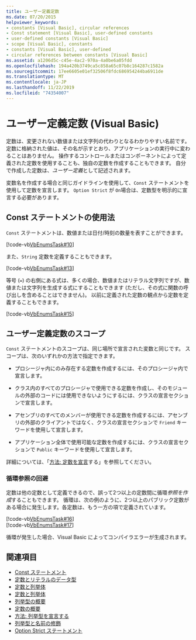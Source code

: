 ```yaml
---
title: ユーザー定義定数
ms.date: 07/20/2015
helpviewer_keywords:
- constants [Visual Basic], circular references
- Const statement [Visual Basic], user-defined constants
- user-defined constants [Visual Basic]
- scope [Visual Basic], constants
- constants [Visual Basic], user-defined
- circular references between constants [Visual Basic]
ms.assetid: a1206d5c-c45e-4ac2-970a-4a0be6a05fdd
ms.openlocfilehash: 194a420b3749ca5c858a65c07b8c164287c1582a
ms.sourcegitcommit: 17ee6605e01ef32506f8fdc686954244ba6911de
ms.translationtype: MT
ms.contentlocale: ja-JP
ms.lasthandoff: 11/22/2019
ms.locfileid: "74354007"
---
```

# <a name="user-defined-constants-visual-basic"></a>ユーザー定義定数 (Visual Basic)
定数は、変更されない数値または文字列の代わりとなるわかりやすい名前です。 定数に格納された値は、その名が示すとおり、アプリケーションの実行中に変わることはありません。 操作するコントロールまたはコンポーネントによって定義された定数を使用することも、独自の定数を作成することもできます。 自分で作成した定数は、*ユーザー定義*として記述されます。  
  
 変数名を作成する場合と同じガイドラインを使用して、`Const` ステートメントを使用して定数を宣言します。 `Option Strict` が `On`場合は、定数型を明示的に宣言する必要があります。  
  
## <a name="const-statement-usage"></a>Const ステートメントの使用法  
 `Const` ステートメントは、数値または日付/時刻の数量を表すことができます。  
  
 [!code-vb[VbEnumsTask#10](~/samples/snippets/visualbasic/VS_Snippets_VBCSharp/VbEnumsTask/VB/Class2.vb#10)]  
  
 また、`String` 定数を定義することもできます。  
  
 [!code-vb[VbEnumsTask#13](~/samples/snippets/visualbasic/VS_Snippets_VBCSharp/VbEnumsTask/VB/Class2.vb#13)]  
  
 等号 (`=`) の右側にある式は、多くの場合、数値またはリテラル文字列ですが、数値または文字列を生成する式にすることもできます (ただし、その式に関数の呼び出しを含めることはできません)。 以前に定義された定数の観点から定数を定義することもできます。  
  
 [!code-vb[VbEnumsTask#15](~/samples/snippets/visualbasic/VS_Snippets_VBCSharp/VbEnumsTask/VB/Class2.vb#15)]  
  
## <a name="scope-of-user-defined-constants"></a>ユーザー定義定数のスコープ  
 `Const` ステートメントのスコープは、同じ場所で宣言された変数と同じです。 スコープは、次のいずれかの方法で指定できます。  
  
- プロシージャ内にのみ存在する定数を作成するには、そのプロシージャ内で宣言します。  
  
- クラス内のすべてのプロシージャで使用できる定数を作成し、そのモジュールの外部のコードには使用できないようにするには、クラスの宣言セクションで宣言します。  
  
- アセンブリのすべてのメンバーが使用できる定数を作成するには、アセンブリの外部のクライアントではなく、クラスの宣言セクションで `Friend` キーワードを使用して宣言します。  
  
- アプリケーション全体で使用可能な定数を作成するには、クラスの宣言セクションで `Public` キーワードを使用して宣言します。  
  
 詳細については、「[方法: 定数を宣言](../../../../visual-basic/programming-guide/language-features/constants-enums/how-to-declare-a-constant.md)する」を参照してください。  
  
### <a name="avoiding-circular-references"></a>循環参照の回避  
 定数は他の定数として定義できるので、誤って2つ以上の定数間に循環*参照を作成*することもできます。 循環は、次の例のように、2つ以上のパブリック定数がある場合に発生します。各定数は、もう一方の項で定義されています。  
  
 [!code-vb[VbEnumsTask#16](~/samples/snippets/visualbasic/VS_Snippets_VBCSharp/VbEnumsTask/VB/Class2.vb#16)]  
[!code-vb[VbEnumsTask#17](~/samples/snippets/visualbasic/VS_Snippets_VBCSharp/VbEnumsTask/VB/Class2.vb#17)]  
  
 循環が発生した場合、Visual Basic によってコンパイラエラーが生成されます。  
  
## <a name="see-also"></a>関連項目

- [Const ステートメント](../../../../visual-basic/language-reference/statements/const-statement.md)
- [定数とリテラルのデータ型](../../../../visual-basic/programming-guide/language-features/constants-enums/constant-and-literal-data-types.md)
- [定数と列挙体](../../../../visual-basic/programming-guide/language-features/constants-enums/index.md)
- [定数と列挙体](../../../../visual-basic/language-reference/constants-and-enumerations.md)
- [列挙型の概要](../../../../visual-basic/programming-guide/language-features/constants-enums/enumerations-overview.md)
- [定数の概要](../../../../visual-basic/programming-guide/language-features/constants-enums/constants-overview.md)
- [方法: 列挙型を宣言する](../../../../visual-basic/programming-guide/language-features/constants-enums/how-to-declare-enumerations.md)
- [列挙型と名前の修飾](../../../../visual-basic/programming-guide/language-features/constants-enums/enumerations-and-name-qualification.md)
- [Option Strict ステートメント](../../../../visual-basic/language-reference/statements/option-strict-statement.md)
